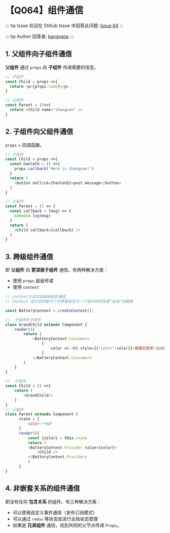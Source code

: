 # 【Q064】组件通信


::: tip Issue
欢迎在 Gtihub Issue 中回答此问题: [Issue 64](https://github.com/kangyana/daily-question/issues/64)
:::

::: tip Author
回答者: [kangyana](https://github.com/kangyana)
:::
## 1. 父组件向子组件通信
**父组件** 通过 `props` 向 **子组件** 传递需要的信息。
```javascript
// 子组件
const Child = props =>{
  return <p>{props.name}</p>
}

// 父组件
const Parent = ()=>{
  return <Child name="zhangsan" />
}
```

## 2. 子组件向父组件通信
`props` + 回调函数。
```javascript
// 子组件
const Child = props =>{
  const hanleCb = () =>{
    props.callback('Here is zhangsan!')
  }
  return (
    <button onClick={hanleCb}>post message</button>
  )
}

// 父组件
const Parent = () => {
  const callback = (msg) => {
    console.log(msg)
  }
  return (
    <Child callback={callback} />
  )
}
```

## 3. 跨级组件通信
即 **父组件** 向 **更深层子组件** 通信。有两种解决方案：

- 使用 `props` 层层传递
- 使用 `context`

```javascript
// context方式实现跨级组件通信 
// Context 设计目的是为了共享那些对于一个组件树而言是“全局”的数据

const BatteryContext = createContext();

//  子组件的子组件 
class GrandChild extends Component {
    render(){
        return (
            <BatteryContext.Consumer>
                {
                    color => <h1 style={{"color":color}}>我是红色的:{color}</h1>
                }
            </BatteryContext.Consumer>
        ) 
    }
}

//  子组件
const Child = () =>{
    return (
        <GrandChild/>
    )
}
// 父组件
class Parent extends Component {
      state = {
          color:"red"
      }
      render(){
          const {color} = this.state
          return (
          <BatteryContext.Provider value={color}>
              <Child />
          </BatteryContext.Provider> 
          )
      }
}
```

## 4. 非嵌套关系的组件通信
即没有任何 **包含关系** 的组件。有三种解决方案：

- 可以使用自定义事件通信（发布订阅模式）
- 可以通过 `redux` 等状态库进行全局状态管理
- 如果是 **兄弟组件** 通信，找到共同的父节点传递 `Props`。
